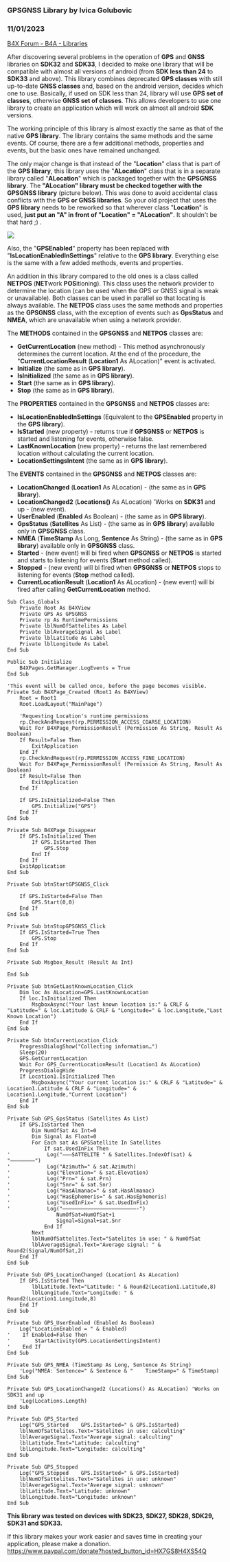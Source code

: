 ### GPSGNSS Library by Ivica Golubovic
### 11/01/2023
[B4X Forum - B4A - Libraries](https://www.b4x.com/android/forum/threads/157158/)

After discovering several problems in the operation of **GPS** and **GNSS** libraries on **SDK32** and **SDK33**, I decided to make one library that will be compatible with almost all versions of android (from **SDK less than 24** to **SDK33** and above). This library combines deprecated **GPS classes** with still up-to-date **GNSS classes** and, based on the android version, decides which one to use. Basically, if used on SDK less than 24, library will use **GPS set of classes**, otherwise **GNSS set of classes**. This allows developers to use one library to create an application which will work on almost all android **SDK** versions.  
  
The working principle of this library is almost exactly the same as that of the native **GPS library**. The library contains the same methods and the same events. Of course, there are a few additional methods, properties and events, but the basic ones have remained unchanged.  
  
The only major change is that instead of the "**Location**" class that is part of the **GPS library**, this library uses the "**ALocation**" class that is in a separate library called "**ALocation**" which is packaged together with the **GPSGNSS library**. The **"ALocation" library must be checked together with the GPSGNSS library** (picture below). This was done to avoid accidental class conflicts with the **GPS or GNSS libraries**. So your old project that uses the **GPS library** needs to be reworked so that wherever class "**Location**" is used, **just put an "A" in front of "Location" = "ALocation"**. It shouldn't be that hard ;) .  
  
![](https://www.b4x.com/android/forum/attachments/147466)  
  
Also, the "**GPSEnabled**" property has been replaced with "**IsLocationEnabledInSettings**" relative to the **GPS library**. Everything else is the same with a few added methods, events and properties.  
  
An addition in this library compared to the old ones is a class called **NETPOS** (**NET**work **POS**itioning). This class uses the network provider to determine the location (can be used when the GPS or GNSS signal is weak or unavailable). Both classes can be used in parallel so that locating is always available. The **NETPOS** class uses the same methods and properties as the **GPSGNSS** class, with the exception of events such as **GpsStatus** and **NMEA**, which are unavailable when using a network provider.  
  
  
The **METHODS** contained in the **GPSGNSS** and **NETPOS** classes are:  

- **GetCurrentLocation** (new method) - This method asynchronously determines the current location. At the end of the procedure, the "**CurrentLocationResult** (**Location1** As ALocation)" event is activated.
- **Initialize** (the same as in **GPS library**).
- **IsInitialized** (the same as in **GPS library**).
- **Start** (the same as in **GPS library**).
- **Stop** (the same as in **GPS library**).

  
The **PROPERTIES** contained in the **GPSGNSS** and **NETPOS** classes are:  

- **IsLocationEnabledInSettings** (Equivalent to the **GPSEnabled** property in the **GPS library**).
- **IsStarted** (new property) - returns true if **GPSGNSS** or **NETPOS** is started and listening for events, otherwise false.
- **LastKnownLocation** (new property) - returns the last remembered location without calculating the current location.
- **LocationSettingsIntent** (the same as in **GPS library**).

  
The **EVENTS** contained in the **GPSGNSS** and **NETPOS** classes are:  

- **LocationChanged** (**Location1** As ALocation) - (the same as in **GPS library**).
- **LocationChanged2** (**Locations()** As ALocation) 'Works on **SDK31** and up - (new event).
- **UserEnabled** (**Enabled** As Boolean) - (the same as in **GPS library**).
- **GpsStatus** (**Satellites** As List) - (the same as in **GPS library**) available only in **GPSGNSS** class.
- **NMEA** (**TimeStamp** As Long, **Sentence** As String) - (the same as in **GPS library**) available only in **GPSGNSS** class.
- **Started** - (new event) will bi fired when **GPSGNSS** or **NETPOS** is started and starts to listening for events (**Start** method called).
- **Stopped** - (new event) will bi fired when **GPSGNSS** or **NETPOS** stops to listening for events (**Stop** method called).
- **CurrentLocationResult** (**Location1** As ALocation) - (new event) will bi fired after calling **GetCurrentLocation** method.

  

```B4X
Sub Class_Globals  
    Private Root As B4XView  
    Private GPS As GPSGNSS  
    Private rp As RuntimePermissions  
    Private lblNumOfSattelites As Label  
    Private lblAverageSignal As Label  
    Private lblLatitude As Label  
    Private lblLongitude As Label  
End Sub  
  
Public Sub Initialize  
    B4XPages.GetManager.LogEvents = True  
End Sub  
  
'This event will be called once, before the page becomes visible.  
Private Sub B4XPage_Created (Root1 As B4XView)  
    Root = Root1  
    Root.LoadLayout("MainPage")  
     
    'Requesting Location's runtime permissions  
    rp.CheckAndRequest(rp.PERMISSION_ACCESS_COARSE_LOCATION)  
    Wait For B4XPage_PermissionResult (Permission As String, Result As Boolean)  
    If Result=False Then  
        ExitApplication  
    End If  
    rp.CheckAndRequest(rp.PERMISSION_ACCESS_FINE_LOCATION)  
    Wait For B4XPage_PermissionResult (Permission As String, Result As Boolean)  
    If Result=False Then  
        ExitApplication  
    End If  
     
    If GPS.IsInitialized=False Then  
        GPS.Initialize("GPS")  
    End If  
End Sub  
  
Private Sub B4XPage_Disappear  
    If GPS.IsInitialized Then  
        If GPS.IsStarted Then  
            GPS.Stop  
        End If  
    End If  
    ExitApplication  
End Sub  
  
Private Sub btnStartGPSGNSS_Click  
     
    If GPS.IsStarted=False Then  
        GPS.Start(0,0)  
    End If  
End Sub  
  
Private Sub btnStopGPSGNSS_Click  
    If GPS.IsStarted=True Then  
        GPS.Stop  
    End If  
End Sub  
  
Private Sub Msgbox_Result (Result As Int)  
     
End Sub  
  
Private Sub btnGetLastKnownLocation_Click  
    Dim loc As ALocation=GPS.LastKnownLocation  
    If loc.IsInitialized Then  
        MsgboxAsync("Your last known location is:" & CRLF & "Latitude=" & loc.Latitude & CRLF & "Longitude=" & loc.Longitude,"Last Known Location")  
    End If  
End Sub  
  
Private Sub btnCurrentLocation_Click  
    ProgressDialogShow("Collecting information…")  
    Sleep(20)  
    GPS.GetCurrentLocation  
    Wait For GPS_CurrentLocationResult (Location1 As ALocation)  
    ProgressDialogHide  
    If Location1.IsInitialized Then  
        MsgboxAsync("Your current location is:" & CRLF & "Latitude=" & Location1.Latitude & CRLF & "Longitude=" & Location1.Longitude,"Current Location")  
    End If  
End Sub  
  
Private Sub GPS_GpsStatus (Satellites As List)  
    If GPS.IsStarted Then  
        Dim NumOfSat As Int=0  
        Dim Signal As Float=0  
        For Each sat As GPSSatellite In Satellites  
            If sat.UsedInFix Then  
'            Log("——–SATTELITE " & Satellites.IndexOf(sat) & "———————–")  
'            Log("Azimuth=" & sat.Azimuth)  
'            Log("Elevation=" & sat.Elevation)  
'            Log("Prn=" & sat.Prn)  
'            Log("Snr=" & sat.Snr)  
'            Log("HasAlmanac=" & sat.HasAlmanac)  
'            Log("HasEphemeris=" & sat.HasEphemeris)  
'            Log("UsedInFix=" & sat.UsedInFix)  
'            Log("————————————————————————-")  
                NumOfSat=NumOfSat+1  
                Signal=Signal+sat.Snr  
            End If  
        Next  
        lblNumOfSattelites.Text="Satelites in use: " & NumOfSat  
        lblAverageSignal.Text="Average signal: " & Round2(Signal/NumOfSat,2)  
    End If  
End Sub  
  
Private Sub GPS_LocationChanged (Location1 As ALocation)  
    If GPS.IsStarted Then  
        lblLatitude.Text="Latitude: " & Round2(Location1.Latitude,8)  
        lblLongitude.Text="Longitude: " & Round2(Location1.Longitude,8)  
    End If    
End Sub  
  
Private Sub GPS_UserEnabled (Enabled As Boolean)  
    Log("LocationEnabled = " & Enabled)  
'    If Enabled=False Then  
'        StartActivity(GPS.LocationSettingsIntent)  
'    End If  
End Sub  
  
Private Sub GPS_NMEA (TimeStamp As Long, Sentence As String)  
    'Log("NMEA: Sentence=" & Sentence & "    TimeStamp=" & TimeStamp)  
End Sub  
  
Private Sub GPS_LocationChanged2 (Locations() As ALocation) 'Works on SDK31 and up  
    'Log(Locations.Length)  
End Sub  
  
Private Sub GPS_Started  
    Log("GPS_Started    GPS.IsStarted=" & GPS.IsStarted)  
    lblNumOfSattelites.Text="Satelites in use: calculting"  
    lblAverageSignal.Text="Average signal: calculting"  
    lblLatitude.Text="Latitude: calculting"  
    lblLongitude.Text="Longitude: calculting"  
End Sub  
  
Private Sub GPS_Stopped  
    Log("GPS_Stopped    GPS.IsStarted=" & GPS.IsStarted)  
    lblNumOfSattelites.Text="Satelites in use: unknown"  
    lblAverageSignal.Text="Average signal: unknown"  
    lblLatitude.Text="Latitude: unknown"  
    lblLongitude.Text="Longitude: unknown"  
End Sub
```

  
  
**This library was tested on devices with SDK23, SDK27, SDK28, SDK29, SDK31 and SDK33.**  
  
If this library makes your work easier and saves time in creating your application, please make a donation.  
<https://www.paypal.com/donate?hosted_button_id=HX7GS8H4XS54Q>